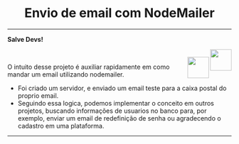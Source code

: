 <h1 align="center"> Envio de email com NodeMailer </h1>

<hr/>

<p align="left" > 
  <b>Salve Devs!</b>
</p>
<a href="https://www.instagram.com/euluucasm/" target="_blank">
  <img align="right" src="https://cdn.icon-icons.com/icons2/1211/PNG/512/1491579602-yumminkysocialmedia36_83067.png" width="48px" height="48px">
</a><br />
<a href="https://www.linkedin.com/in/lucasmarques90/" target="_blank">
  <img align="right" src="https://i.ibb.co/Kx2GSrT/linkedin.png" width="48px" height="48px"></a>
<p align="left" >O intuito desse projeto é auxiliar rapidamente em como mandar um email utilizando nodemailer.<br />

- Foi criado um servidor, e enviado um email teste para a caixa postal do proprio email.
- Seguindo essa logica, podemos implementar o conceito em outros projetos, buscando informações de usuarios no banco para, por exemplo, enviar um email de redefinição
de senha ou agradecendo o cadastro em uma plataforma.
</p>


<hr />
